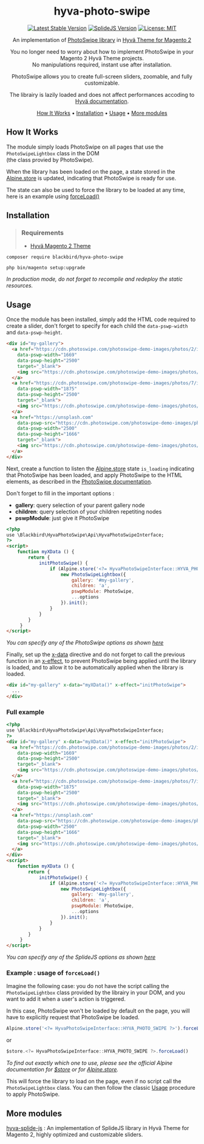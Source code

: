<!-- markdownlint-configure-file {
  "MD013": {
    "code_blocks": false,
    "tables": false
  },
  "MD033": false,
  "MD041": false
} -->

<div align="center">
  
# hyva-photo-swipe

[![Latest Stable Version](https://img.shields.io/badge/version-1.0.0-blue)](https://packagist.org/packages/blackbird/hyva-photo-swipe)
[![SplideJS Version](https://img.shields.io/badge/photoswipe-5.4.1-purple)](https://github.com/dimsemenov/PhotoSwipe/releases/tag/v5.4.1)
[![License: MIT](https://img.shields.io/github/license/blackbird-agency/hyva-photo-swipe.svg)](./LICENSE)


An implementation of [PhotoSwipe library](https://photoswipe.com/) in [Hyvä Theme for Magento 2](https://www.hyva.io/hyva-themes-license.html)

You no longer need to worry about how to implement PhotoSwipe in your Magento 2 Hyvä Theme projects.</br>
No manipulations required, instant use after installation.

PhotoSwipe allows you to create full-screen sliders, zoomable, and fully customizable.

The librairy is lazily loaded and does not affect performances accoding to [Hyvä documentation](https://docs.hyva.io/hyva-themes/writing-code/patterns/loading-external-javascript.html).

[How It Works](#how-it-works) •
[Installation](#installation) •
[Usage](#usage) •
[More modules](#more-modules)

</div>

## How It Works

The module simply loads PhotoSwipe on all pages that use the `PhotoSwipeLightbox` class in the DOM</br>
(the class provied by PhotoSwipe).

When the library has been loaded on the page, a state stored in the [Alpine.store](https://alpinejs.dev/globals/alpine-store) is updated, indicating that PhotoSwipe is ready for use.

The state can also be used to force the library to be loaded at any time, here is an example using [forceLoad()](#example--usage-of-forceload)

## Installation

> ### Requirements
> - [Hyvä Magento 2 Theme](https://www.hyva.io/hyva-themes-license.html)

```
composer require blackbird/hyva-photo-swipe
```
```
php bin/magento setup:upgrade
```
*In production mode, do not forget to recompile and redeploy the static resources.*

## Usage

Once the module has been installed, simply add the HTML code required to create a slider, don't forget to specify for each child the `data-pswp-width` and `data-pswp-height`.

```html
<div id="my-gallery">
  <a href="https://cdn.photoswipe.com/photoswipe-demo-images/photos/2/img-2500.jpg" 
    data-pswp-width="1669" 
    data-pswp-height="2500" 
    target="_blank">
    <img src="https://cdn.photoswipe.com/photoswipe-demo-images/photos/2/img-200.jpg" alt="" />
  </a>
  <a href="https://cdn.photoswipe.com/photoswipe-demo-images/photos/7/img-2500.jpg" 
    data-pswp-width="1875" 
    data-pswp-height="2500" 
    target="_blank">
    <img src="https://cdn.photoswipe.com/photoswipe-demo-images/photos/7/img-200.jpg" alt="" />
  </a>
  <a href="https://unsplash.com" 
    data-pswp-src="https://cdn.photoswipe.com/photoswipe-demo-images/photos/3/img-2500.jpg"
    data-pswp-width="2500" 
    data-pswp-height="1666" 
    target="_blank">
    <img src="https://cdn.photoswipe.com/photoswipe-demo-images/photos/3/img-200.jpg" alt="" />
  </a>
</div>
```

Next, create a function to listen the [Alpine.store](https://alpinejs.dev/globals/alpine-store) state `is_loading` indicating that PhotoSwipe has been loaded, and apply PhotoSwipe to the HTML elements, as described in the [PhotoSwipe documentation](https://photoswipe.com/getting-started/#initialization).

Don't forget to fill in the important options :
- **gallery**: query selection of your parent gallery node
- **children**: query selection of your children repetiting nodes
- **pswpModule**: just give it PhotoSwipe

```html
<?php
use \Blackbird\HyvaPhotoSwipe\Api\HyvaPhotoSwipeInterface;
?>
<script>
    function myXData () {
        return {
            initPhotoSwipe() {
                if (Alpine.store('<?= HyvaPhotoSwipeInterface::HYVA_PHOTO_SWIPE ?>').is_loaded) {
                    new PhotoSwipeLightbox({
                        gallery: '#my-gallery',
                        children: 'a',
                        pswpModule: PhotoSwipe,
                        ...options
                    }).init();
                }
            }
        }
     }
</script>
```
*You can specify any of the PhotoSwipe options as shown [here](https://photoswipe.com/options/)*

Finally, set up the [x-data](https://alpinejs.dev/directives/data) directive and do not forget to call the previous function in an [x-effect](https://alpinejs.dev/directives/effect), to prevent PhotoSwipe being applied until the library is loaded, and to allow it to be automatically applied when the library is loaded.

```html
<div id="my-gallery" x-data="myXData()" x-effect="initPhotoSwipe">
  ...
</div>
```

### Full example

```html
<?php
use \Blackbird\HyvaPhotoSwipe\Api\HyvaPhotoSwipeInterface;
?>
<div id="my-gallery" x-data="myXData()" x-effect="initPhotoSwipe">
  <a href="https://cdn.photoswipe.com/photoswipe-demo-images/photos/2/img-2500.jpg" 
    data-pswp-width="1669" 
    data-pswp-height="2500" 
    target="_blank">
    <img src="https://cdn.photoswipe.com/photoswipe-demo-images/photos/2/img-200.jpg" alt="" />
  </a>
  <a href="https://cdn.photoswipe.com/photoswipe-demo-images/photos/7/img-2500.jpg" 
    data-pswp-width="1875" 
    data-pswp-height="2500" 
    target="_blank">
    <img src="https://cdn.photoswipe.com/photoswipe-demo-images/photos/7/img-200.jpg" alt="" />
  </a>
  <a href="https://unsplash.com" 
    data-pswp-src="https://cdn.photoswipe.com/photoswipe-demo-images/photos/3/img-2500.jpg"
    data-pswp-width="2500" 
    data-pswp-height="1666" 
    target="_blank">
    <img src="https://cdn.photoswipe.com/photoswipe-demo-images/photos/3/img-200.jpg" alt="" />
  </a>
</div>
<script>
    function myXData () {
        return {
            initPhotoSwipe() {
                if (Alpine.store('<?= HyvaPhotoSwipeInterface::HYVA_PHOTO_SWIPE ?>').is_loaded) {
                    new PhotoSwipeLightbox({
                        gallery: '#my-gallery',
                        children: 'a',
                        pswpModule: PhotoSwipe,
                        ...options
                    }).init();
                }
            }
        }
     }
</script>
```
*You can specify any of the SplideJS options as shown [here](https://splidejs.com/guides/options/)*

### Example : usage of `forceLoad()`

Imagine the following case: you do not have the script calling the `PhotoSwipeLightbox` class provided by the librairy in your DOM, and you want to add it when a user's action is triggered.

In this case, PhotoSwipe won't be loaded by default on the page, you will have to explicitly request that PhotoSwipe be loaded.

```js
Alpine.store('<?= HyvaPhotoSwipeInterface::HYVA_PHOTO_SWIPE ?>').forceLoad()
```
or
```js
$store.<?= HyvaPhotoSwipeInterface::HYVA_PHOTO_SWIPE ?>.forceLoad()
```
*To find out exactly which one to use, please see the official Alpine documentation for [$store](https://alpinejs.dev/magics/store) or for [Alpine.store](https://alpinejs.dev/globals/alpine-store).*

This will force the library to load on the page, even if no script call the `PhotoSwipeLightbox` class. You can then follow the classic [Usage](#usage) procedure to apply PhotoSwipe.

## More modules

<div justify="center">
  
[hyva-splide-js](https://github.com/blackbird-agency/hyva-splide-js) : An implementation of SplideJS library in Hyvä Theme for Magento 2, highly optimized and customizable sliders.

</div>
